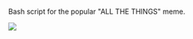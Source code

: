 Bash script for the popular "ALL THE THINGS" meme.

![](https://github.com/btford/allthethings/raw/master/allthethings.png)